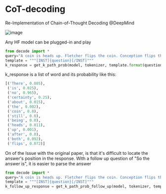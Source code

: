 # CoT-decoding
Re-Implementation of Chain-of-Thought Decoding @DeepMind

![image](https://github.com/fangyuan-ksgk/CoT-decoding/assets/66006349/f248d3f9-3b3b-4820-a20d-f6f1f9e38595)

Any HF model can be plugged-in and play

```python
from decode import *
query="A coin is heads up. Fletcher flips the coin. Conception flips the coin. Is the coin still heads up?"
template = """[INST]{question}[/INST]"""
k_response = get_k_path_prob(model, tokenizer, template.format(question=query), k=5)
```
k_response is a list of word and its probability like this:
```python
[('There', 0.005),
 ('is', 0.025),
 ('no', 0.965),
 ('certainty', 0.25),
 ('about', 0.015),
 ('the', 0.002),
 ('coin', 0.0),
 ('still', 0.0),
 ('being', 0.0),
 ('heads', 0.011),
 ('up', 0.001),
 ('after', 0.0),
 ('both', 0.092),
 ('flips', 0.072)]
```


On of the Issue with the original paper, is that it's difficult to locate the answer's position in the response. With a follow up question of "So the answer is", it is easier to parse the answer
```python
from decode import *
query="A coin is heads up. Fletcher flips the coin. Conception flips the coin. Is the coin still heads up?"
template = """[INST]{question}[/INST]"""
k_follow_up_response = get_k_path_prob_follow_up(model, tokenizer, template.format(question=query), k=5)
```



